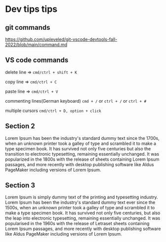 # Dev tips tips

## git commands

https://github.com/upleveled/git-vscode-devtools-fall-2022/blob/main/command.md

## VS code commands

delete line => `cmd/ctrl + shift + K`

copy line => `cmd/ctrl + C`

paste line => `cmd/ctrl + V`

commenting lines(German keyboard) `cmd + /` or `ctrl + /` or `ctrl + #`

multiple cursors `cmd/ctrl + D, option + click`

## Section 2

Lorem Ipsum has been the industry's standard dummy text since the 1700s, when an unknown printer took a galley of type and scrambled it to make a type specimen book. It has survived not only five centuries but also the transition to electronic typesetting, remaining essentially unchanged. It was popularized in the 1800s with the release of sheets containing Lorem Ipsum passages, and more recently with desktop publishing software like Aldus PageMaker including versions of Lorem Ipsum.

## Section 3

Lorem Ipsum is simply dummy text of the printing and typesetting industry. Lorem Ipsum has been the industry's standard dummy text ever since the 1500s, when an unknown printer took a galley of type and scrambled it to make a type specimen book. It has survived not only five centuries, but also the leap into electronic typesetting, remaining essentially unchanged. It was popularised in the 1960s with the release of Letraset sheets containing Lorem Ipsum passages, and more recently with desktop publishing software like Aldus PageMaker including versions of Lorem Ipsum.
